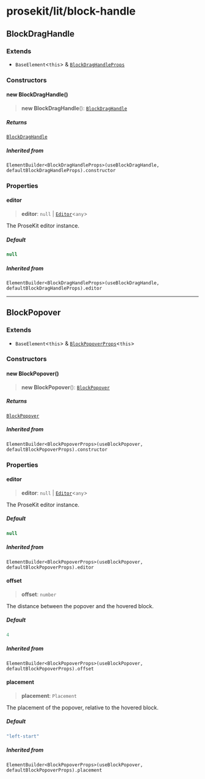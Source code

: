 # prosekit/lit/block-handle

<a id="BlockDragHandle" name="BlockDragHandle"></a>

## BlockDragHandle

### Extends

- `BaseElement`\<`this`\> & [`BlockDragHandleProps`](../web/block-handle.md#BlockDragHandleProps)

### Constructors

<a id="Constructors" name="Constructors"></a>

#### new BlockDragHandle()

> **new BlockDragHandle**(): [`BlockDragHandle`](block-handle.md#BlockDragHandle)

##### Returns

[`BlockDragHandle`](block-handle.md#BlockDragHandle)

##### Inherited from

`ElementBuilder<BlockDragHandleProps>(useBlockDragHandle, defaultBlockDragHandleProps).constructor`

### Properties

<a id="editor" name="editor"></a>

#### editor

> **editor**: `null` \| [`Editor`](../core.md#EditorE)\<`any`\>

The ProseKit editor instance.

##### Default

```ts
null
```

##### Inherited from

`ElementBuilder<BlockDragHandleProps>(useBlockDragHandle, defaultBlockDragHandleProps).editor`

***

<a id="BlockPopover" name="BlockPopover"></a>

## BlockPopover

### Extends

- `BaseElement`\<`this`\> & [`BlockPopoverProps`](../web/block-handle.md#BlockPopoverProps)\<`this`\>

### Constructors

<a id="Constructors-1" name="Constructors-1"></a>

#### new BlockPopover()

> **new BlockPopover**(): [`BlockPopover`](block-handle.md#BlockPopover)

##### Returns

[`BlockPopover`](block-handle.md#BlockPopover)

##### Inherited from

`ElementBuilder<BlockPopoverProps>(useBlockPopover, defaultBlockPopoverProps).constructor`

### Properties

<a id="editor-1" name="editor-1"></a>

#### editor

> **editor**: `null` \| [`Editor`](../core.md#EditorE)\<`any`\>

The ProseKit editor instance.

##### Default

```ts
null
```

##### Inherited from

`ElementBuilder<BlockPopoverProps>(useBlockPopover, defaultBlockPopoverProps).editor`

<a id="offset" name="offset"></a>

#### offset

> **offset**: `number`

The distance between the popover and the hovered block.

##### Default

```ts
4
```

##### Inherited from

`ElementBuilder<BlockPopoverProps>(useBlockPopover, defaultBlockPopoverProps).offset`

<a id="placement" name="placement"></a>

#### placement

> **placement**: `Placement`

The placement of the popover, relative to the hovered block.

##### Default

```ts
"left-start"
```

##### Inherited from

`ElementBuilder<BlockPopoverProps>(useBlockPopover, defaultBlockPopoverProps).placement`
